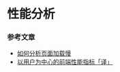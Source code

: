 # 性能分析


### 参考文章
- [如何分析页面加载慢](https://www.jianshu.com/p/24b93b13e5a9)
- [以用户为中心的前端性能指标「译」](https://www.jianshu.com/p/456e6eff59c8)



